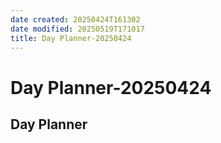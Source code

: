 ```yaml
---
date created: 20250424T161302
date modified: 20250519T171017
title: Day Planner-20250424
---
```


# Day Planner-20250424

## Day Planner

